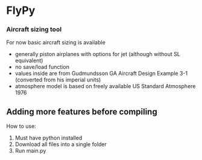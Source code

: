 # FlyPy
### Aircraft sizing tool
For now basic aircraft sizing is available
- generally piston airplanes with options for jet (although without SL equivalent)
- no save/load function
- values inside are from Gudmundsson GA Aircraft Design Example 3-1 (converted from his imperial units)
- atmosphere model is based on freely available US Standard Atmosphere 1976

Adding more features before compiling
-----------------------------------------------
How to use:
1. Must have python installed
2. Download all files into a single folder
3. Run main.py
